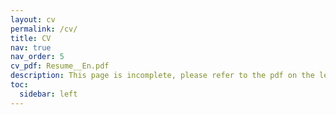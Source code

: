 ```yaml
---
layout: cv
permalink: /cv/
title: CV
nav: true
nav_order: 5
cv_pdf: Resume__En.pdf
description: This page is incomplete, please refer to the pdf on the left.
toc:
  sidebar: left
---
```

